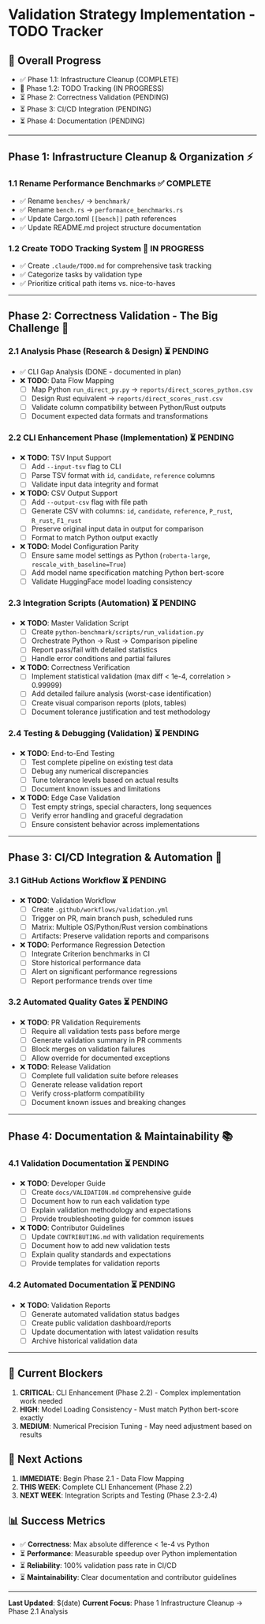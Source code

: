 # Validation Strategy Implementation - TODO Tracker

## 🎯 **Overall Progress**
- ✅ Phase 1.1: Infrastructure Cleanup (COMPLETE)
- 🔄 Phase 1.2: TODO Tracking (IN PROGRESS)
- ⏳ Phase 2: Correctness Validation (PENDING)
- ⏳ Phase 3: CI/CD Integration (PENDING)
- ⏳ Phase 4: Documentation (PENDING)

---

## **Phase 1: Infrastructure Cleanup & Organization** ⚡

### 1.1 Rename Performance Benchmarks ✅ COMPLETE
- ✅ Rename `benches/` → `benchmark/`
- ✅ Rename `bench.rs` → `performance_benchmarks.rs`
- ✅ Update Cargo.toml `[[bench]]` path references
- ✅ Update README.md project structure documentation

### 1.2 Create TODO Tracking System 🔄 IN PROGRESS
- ✅ Create `.claude/TODO.md` for comprehensive task tracking
- ✅ Categorize tasks by validation type
- ✅ Prioritize critical path items vs. nice-to-haves

---

## **Phase 2: Correctness Validation - The Big Challenge** 🔬

### 2.1 Analysis Phase (Research & Design) ⏳ PENDING
- ✅ CLI Gap Analysis (DONE - documented in plan)
- ❌ **TODO**: Data Flow Mapping
  - [ ] Map Python `run_direct_py.py` → `reports/direct_scores_python.csv`
  - [ ] Design Rust equivalent → `reports/direct_scores_rust.csv`
  - [ ] Validate column compatibility between Python/Rust outputs
  - [ ] Document expected data formats and transformations

### 2.2 CLI Enhancement Phase (Implementation) ⏳ PENDING
- ❌ **TODO**: TSV Input Support
  - [ ] Add `--input-tsv` flag to CLI
  - [ ] Parse TSV format with `id`, `candidate`, `reference` columns
  - [ ] Validate input data integrity and format

- ❌ **TODO**: CSV Output Support
  - [ ] Add `--output-csv` flag with file path
  - [ ] Generate CSV with columns: `id`, `candidate`, `reference`, `P_rust`, `R_rust`, `F1_rust`
  - [ ] Preserve original input data in output for comparison
  - [ ] Format to match Python output exactly

- ❌ **TODO**: Model Configuration Parity
  - [ ] Ensure same model settings as Python (`roberta-large`, `rescale_with_baseline=True`)
  - [ ] Add model name specification matching Python bert-score
  - [ ] Validate HuggingFace model loading consistency

### 2.3 Integration Scripts (Automation) ⏳ PENDING
- ❌ **TODO**: Master Validation Script
  - [ ] Create `python-benchmark/scripts/run_validation.py`
  - [ ] Orchestrate Python → Rust → Comparison pipeline
  - [ ] Report pass/fail with detailed statistics
  - [ ] Handle error conditions and partial failures

- ❌ **TODO**: Correctness Verification
  - [ ] Implement statistical validation (max diff < 1e-4, correlation > 0.99999)
  - [ ] Add detailed failure analysis (worst-case identification)
  - [ ] Create visual comparison reports (plots, tables)
  - [ ] Document tolerance justification and test methodology

### 2.4 Testing & Debugging (Validation) ⏳ PENDING
- ❌ **TODO**: End-to-End Testing
  - [ ] Test complete pipeline on existing test data
  - [ ] Debug any numerical discrepancies
  - [ ] Tune tolerance levels based on actual results
  - [ ] Document known issues and limitations

- ❌ **TODO**: Edge Case Validation
  - [ ] Test empty strings, special characters, long sequences
  - [ ] Verify error handling and graceful degradation
  - [ ] Ensure consistent behavior across implementations

---

## **Phase 3: CI/CD Integration & Automation** 🚀

### 3.1 GitHub Actions Workflow ⏳ PENDING
- ❌ **TODO**: Validation Workflow
  - [ ] Create `.github/workflows/validation.yml`
  - [ ] Trigger on PR, main branch push, scheduled runs
  - [ ] Matrix: Multiple OS/Python/Rust version combinations
  - [ ] Artifacts: Preserve validation reports and comparisons

- ❌ **TODO**: Performance Regression Detection
  - [ ] Integrate Criterion benchmarks in CI
  - [ ] Store historical performance data
  - [ ] Alert on significant performance regressions
  - [ ] Report performance trends over time

### 3.2 Automated Quality Gates ⏳ PENDING
- ❌ **TODO**: PR Validation Requirements
  - [ ] Require all validation tests pass before merge
  - [ ] Generate validation summary in PR comments
  - [ ] Block merges on validation failures
  - [ ] Allow override for documented exceptions

- ❌ **TODO**: Release Validation
  - [ ] Complete full validation suite before releases
  - [ ] Generate release validation report
  - [ ] Verify cross-platform compatibility
  - [ ] Document known issues and breaking changes

---

## **Phase 4: Documentation & Maintainability** 📚

### 4.1 Validation Documentation ⏳ PENDING
- ❌ **TODO**: Developer Guide
  - [ ] Create `docs/VALIDATION.md` comprehensive guide
  - [ ] Document how to run each validation type
  - [ ] Explain validation methodology and expectations
  - [ ] Provide troubleshooting guide for common issues

- ❌ **TODO**: Contributor Guidelines
  - [ ] Update `CONTRIBUTING.md` with validation requirements
  - [ ] Document how to add new validation tests
  - [ ] Explain quality standards and expectations
  - [ ] Provide templates for validation reports

### 4.2 Automated Documentation ⏳ PENDING
- ❌ **TODO**: Validation Reports
  - [ ] Generate automated validation status badges
  - [ ] Create public validation dashboard/reports
  - [ ] Update documentation with latest validation results
  - [ ] Archive historical validation data

---

## **🚧 Current Blockers**

1. **CRITICAL**: CLI Enhancement (Phase 2.2) - Complex implementation work needed
2. **HIGH**: Model Loading Consistency - Must match Python bert-score exactly
3. **MEDIUM**: Numerical Precision Tuning - May need adjustment based on results

## **🎯 Next Actions**

1. **IMMEDIATE**: Begin Phase 2.1 - Data Flow Mapping
2. **THIS WEEK**: Complete CLI Enhancement (Phase 2.2)
3. **NEXT WEEK**: Integration Scripts and Testing (Phase 2.3-2.4)

## **📊 Success Metrics**

- ✅ **Correctness**: Max absolute difference < 1e-4 vs Python
- ⏳ **Performance**: Measurable speedup over Python implementation
- ⏳ **Reliability**: 100% validation pass rate in CI/CD
- ⏳ **Maintainability**: Clear documentation and contributor guidelines

---

**Last Updated**: $(date)
**Current Focus**: Phase 1 Infrastructure Cleanup → Phase 2.1 Analysis